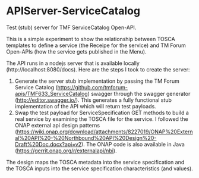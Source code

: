 # APIServer-ServiceCatalog

Test (stub) server for TMF ServiceCatalog Open-API.

This is a simple experiment to show the relationship between TOSCA templates to define a service (the Receipe for the service) and TM Forum Open-APIs (how the service gets published in the Menu). 

The API runs in a nodejs server that is available locally (http://localhost:8080/docs). Here are the steps I took to create the server:

1. Generate the server stub implementation by passing the TM Forum Service Catalog (https://github.com/tmforum-apis/TMF633_ServiceCatalog)  swagger through the swagger generator (http://editor.swagger.io/). This generates a fully functional stub implementation of the API which will return test payloads.
2. Swap the test payload for ServiceSpecification GET methods to build a real service by examining the TOSCA file for the service. I followed the ONAP external api design patterns (https://wiki.onap.org/download/attachments/8227019/ONAP%20External%20API%20-%20Northbound%20API%20Design%20-Draft%20Doc.docx?api=v2). The ONAP code is also available in Java (https://gerrit.onap.org/r/externalapi/nbi).

The design maps the TOSCA metadata into the service specification and the TOSCA inputs into the service specification characteristics (and values).


